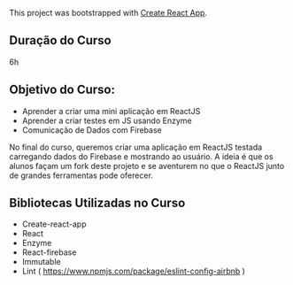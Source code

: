This project was bootstrapped with [Create React App](https://github.com/facebookincubator/create-react-app).

## Duração do Curso
6h

## Objetivo do Curso:
- Aprender a criar uma mini aplicação em ReactJS
- Aprender a criar testes em JS usando Enzyme
- Comunicação de Dados com Firebase

No final do curso, queremos criar uma aplicação em ReactJS testada carregando dados do Firebase e mostrando ao usuário. A ideia é que os alunos façam um fork deste projeto e se aventurem no que o ReactJS junto de grandes ferramentas pode oferecer.

## Bibliotecas Utilizadas no Curso
- Create-react-app
- React
- Enzyme
- React-firebase
- Immutable
- Lint ( https://www.npmjs.com/package/eslint-config-airbnb )
